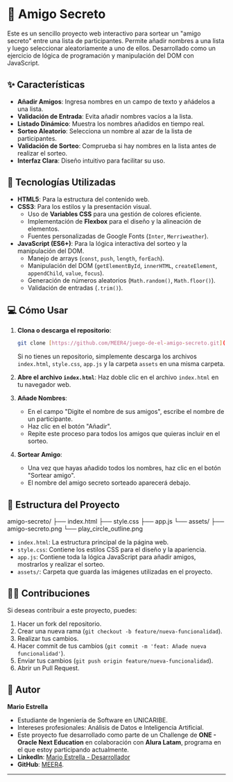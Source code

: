 # 🎁 Amigo Secreto

Este es un sencillo proyecto web interactivo para sortear un "amigo secreto" entre una lista de participantes. Permite añadir nombres a una lista y luego seleccionar aleatoriamente a uno de ellos. Desarrollado como un ejercicio de lógica de programación y manipulación del DOM con JavaScript.

## ✨ Características

* **Añadir Amigos**: Ingresa nombres en un campo de texto y añádelos a una lista.
* **Validación de Entrada**: Evita añadir nombres vacíos a la lista.
* **Listado Dinámico**: Muestra los nombres añadidos en tiempo real.
* **Sorteo Aleatorio**: Selecciona un nombre al azar de la lista de participantes.
* **Validación de Sorteo**: Comprueba si hay nombres en la lista antes de realizar el sorteo.
* **Interfaz Clara**: Diseño intuitivo para facilitar su uso.

## 🚀 Tecnologías Utilizadas

* **HTML5**: Para la estructura del contenido web.
* **CSS3**: Para los estilos y la presentación visual.
    * Uso de **Variables CSS** para una gestión de colores eficiente.
    * Implementación de **Flexbox** para el diseño y la alineación de elementos.
    * Fuentes personalizadas de Google Fonts (`Inter`, `Merriweather`).
* **JavaScript (ES6+)**: Para la lógica interactiva del sorteo y la manipulación del DOM.
    * Manejo de arrays (`const`, `push`, `length`, `forEach`).
    * Manipulación del DOM (`getElementById`, `innerHTML`, `createElement`, `appendChild`, `value`, `focus`).
    * Generación de números aleatorios (`Math.random()`, `Math.floor()`).
    * Validación de entradas (`.trim()`).

## 💻 Cómo Usar

1.  **Clona o descarga el repositorio**:
    ```bash
    git clone [https://github.com/MEER4/juego-de-el-amigo-secreto.git](https://github.com/MEER4/juego-de-el-amigo-secreto.git)
    ```
    Si no tienes un repositorio, simplemente descarga los archivos `index.html`, `style.css`, `app.js` y la carpeta `assets` en una misma carpeta.

2.  **Abre el archivo `index.html`**: Haz doble clic en el archivo `index.html` en tu navegador web.

3.  **Añade Nombres**:
    * En el campo "Digite el nombre de sus amigos", escribe el nombre de un participante.
    * Haz clic en el botón "Añadir".
    * Repite este proceso para todos los amigos que quieras incluir en el sorteo.

4.  **Sortear Amigo**:
    * Una vez que hayas añadido todos los nombres, haz clic en el botón "Sortear amigo".
    * El nombre del amigo secreto sorteado aparecerá debajo.

## 📄 Estructura del Proyecto

amigo-secreto/
├── index.html
├── style.css
├── app.js
└── assets/
├── amigo-secreto.png
└── play_circle_outline.png


* `index.html`: La estructura principal de la página web.
* `style.css`: Contiene los estilos CSS para el diseño y la apariencia.
* `app.js`: Contiene toda la lógica JavaScript para añadir amigos, mostrarlos y realizar el sorteo.
* `assets/`: Carpeta que guarda las imágenes utilizadas en el proyecto.

## 👨‍💻 Contribuciones

Si deseas contribuir a este proyecto, puedes:

1.  Hacer un fork del repositorio.
2.  Crear una nueva rama (`git checkout -b feature/nueva-funcionalidad`).
3.  Realizar tus cambios.
4.  Hacer commit de tus cambios (`git commit -m 'feat: Añade nueva funcionalidad'`).
5.  Enviar tus cambios (`git push origin feature/nueva-funcionalidad`).
6.  Abrir un Pull Request.

## 👤 Autor

**Mario Estrella**
* Estudiante de Ingeniería de Software en UNICARIBE.
* Intereses profesionales: Análisis de Datos e Inteligencia Artificial.
* Este proyecto fue desarrollado como parte de un Challenge de **ONE - Oracle Next Education** en colaboración con **Alura Latam**, programa en el que estoy participando actualmente.
* **LinkedIn**: [Mario Estrella - Desarrollador](https://www.linkedin.com/in/mario-estrella-dev/)
* **GitHub**: [MEER4](https://github.com/MEER4).

---